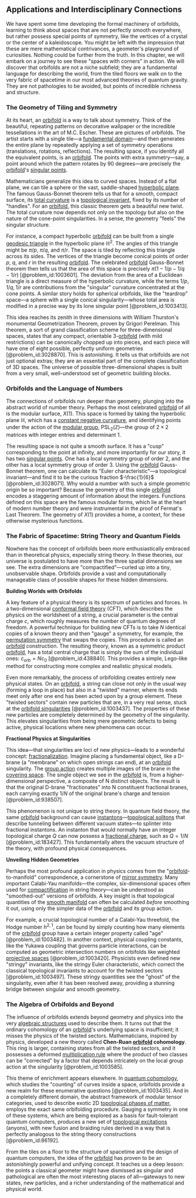 ## Applications and Interdisciplinary Connections

We have spent some time developing the formal machinery of orbifolds, learning to think about spaces that are not perfectly smooth everywhere, but rather possess special points of symmetry, like the vertices of a crystal or the center of a kaleidoscope. You might be left with the impression that these are mere mathematical contrivances, a geometer's playground of curiosities. Nothing could be further from the truth. In this chapter, we will embark on a journey to see these "spaces with corners" in action. We will discover that orbifolds are not a niche subfield; they are a fundamental language for describing the world, from the tiled floors we walk on to the very fabric of spacetime in our most advanced theories of quantum gravity. They are not pathologies to be avoided, but points of incredible richness and structure.

### The Geometry of Tiling and Symmetry

At its heart, an [orbifold](@article_id:159093) is a way to talk about symmetry. Think of the beautiful, repeating patterns on decorative wallpaper or the incredible tessellations in the art of M.C. Escher. These are pictures of orbifolds. The artist starts with a single tile—a [fundamental domain](@article_id:201262)—and then generates the entire plane by repeatedly applying a set of symmetry operations (translations, rotations, reflections). The resulting space, if you identify all the equivalent points, is an [orbifold](@article_id:159093). The points with extra symmetry—say, a point around which the pattern rotates by 90 degrees—are precisely the [orbifold](@article_id:159093)'s [singular points](@article_id:266205).

Mathematicians generalize this idea to curved spaces. Instead of a flat plane, we can tile a sphere or the vast, saddle-shaped [hyperbolic plane](@article_id:261222). The famous Gauss-Bonnet theorem tells us that for a smooth, compact surface, its [total curvature](@article_id:157111) is a [topological invariant](@article_id:141534), fixed by its number of "handles". For an [orbifold](@article_id:159093), this classic theorem gets a beautiful new twist. The total curvature now depends not only on the topology but also on the nature of the cone-point singularities. In a sense, the geometry "feels" the singular structure.

For instance, a compact hyperbolic [orbifold](@article_id:159093) can be built from a single [geodesic triangle](@article_id:264362) in the hyperbolic plane $\mathbb{H}^2$. The angles of this triangle might be $\pi/p$, $\pi/q$, and $\pi/r$. The space is tiled by reflecting this triangle across its sides. The vertices of the triangle become conical points of order $p$, $q$, and $r$ in the resulting [orbifold](@article_id:159093). The celebrated [orbifold](@article_id:159093) Gauss-Bonnet theorem then tells us that the area of this space is precisely $\pi(1 - 1/p - 1/q - 1/r)$ [@problem_id:1003601]. The deviation from the area of a Euclidean triangle is a direct measure of the hyperbolic curvature, while the terms $1/p, 1/q, 1/r$ are contributions from the "singular" curvature concentrated at the cone points. A similar story holds for spherical orbifolds, like the "teardrop" space—a sphere with a single conical singularity—whose total area is modified in a precise way by its lone singular point [@problem_id:1003413].

This idea reaches its zenith in three dimensions with William Thurston's monumental Geometrization Theorem, proven by Grigori Perelman. This theorem, a sort of grand classification scheme for three-dimensional spaces, states that any compact, orientable 3-[orbifold](@article_id:159093) (with mild restrictions) can be canonically chopped up into pieces, and each piece will have one of eight possible, perfectly uniform geometries [@problem_id:3028870]. This is astonishing. It tells us that orbifolds are not just optional extras; they are an essential part of the complete classification of 3D spaces. The universe of possible three-dimensional shapes is built from a very small, well-understood set of geometric building blocks.

### Orbifolds and the Language of Numbers

The connections of orbifolds run deeper than geometry, plunging into the abstract world of number theory. Perhaps the most celebrated [orbifold](@article_id:159093) of all is the modular surface, $X(1)$. This space is formed by taking the hyperbolic plane $\mathbb{H}$, which has a [constant negative curvature](@article_id:269298), and identifying points under the action of the [modular group](@article_id:145958), $\mathrm{PSL}_2(\mathbb{Z})$—the group of $2 \times 2$ matrices with integer entries and determinant 1.

The resulting space is not quite a smooth surface. It has a "cusp" corresponding to the point at infinity, and more importantly for our story, it has two [singular points](@article_id:266205). One has a local symmetry group of order 2, and the other has a local symmetry group of order 3. Using the [orbifold](@article_id:159093) Gauss-Bonnet theorem, one can calculate its "Euler characteristic"—a topological invariant—and find it to be the curious fraction $-\frac{1}{6}$ [@problem_id:3028071]. Why would a number with such a simple geometric origin be so important? Because the geometry of this single [orbifold](@article_id:159093) encodes a staggering amount of information about the integers. Functions defined on this space are the famous modular forms, which lie at the heart of modern number theory and were instrumental in the proof of Fermat's Last Theorem. The geometry of $X(1)$ provides a home, a context, for these otherwise mysterious functions.

### The Fabric of Spacetime: String Theory and Quantum Fields

Nowhere has the concept of orbifolds been more enthusiastically embraced than in theoretical physics, especially string theory. In these theories, our universe is postulated to have more than the three spatial dimensions we see. The extra dimensions are "compactified"—curled up into a tiny, unobservable shape. Orbifolds provide a vast and computationally manageable class of possible shapes for these hidden dimensions.

**Building Worlds with Orbifolds**

A key feature of a physical theory is its spectrum of particles and forces. In a two-dimensional [conformal field theory](@article_id:144955) (CFT), which describes the physics on the worldsheet of a string, a crucial parameter is the central charge $c$, which roughly measures the number of quantum degrees of freedom. A powerful technique for building new CFTs is to take $N$ identical copies of a known theory and then "gauge" a symmetry, for example, the [permutation symmetry](@article_id:185331) that swaps the copies. This procedure is called an [orbifold](@article_id:159093) construction. The resulting theory, known as a symmetric product [orbifold](@article_id:159093), has a total central charge that is simply the sum of the individual ones: $c_{orb} = N c_0$ [@problem_id:438840]. This provides a simple, Lego-like method for constructing more complex and realistic physical models.

Even more remarkably, the process of orbifolding creates entirely new physical states. On an [orbifold](@article_id:159093), a string can close not only in the usual way (forming a loop in place) but also in a "twisted" manner, where its ends meet only after one end has been acted upon by a group element. These "twisted sectors" contain new particles that are, in a very real sense, stuck at the [orbifold singularities](@article_id:633452) [@problem_id:1003437]. The properties of these new particles are completely determined by the geometry of the singularity. This elevates singularities from being mere geometric defects to being active, physical locations where new phenomena can occur.

**Fractional Physics at Singularities**

This idea—that singularities are loci of new physics—leads to a wonderful concept: [fractionalization](@article_id:139390). Imagine placing a fundamental object, like a D-brane (a "membrane" on which open strings can end), at an [orbifold](@article_id:159093) singularity. The [group action](@article_id:142842) creates multiple images of the brane in the [covering space](@article_id:138767). The single object we see in the [orbifold](@article_id:159093) is, from a higher-dimensional perspective, a composite of N distinct objects. The result is that the original D-brane "fractionates" into N constituent fractional branes, each carrying exactly $1/N$ of the original brane's charge and tension [@problem_id:938507].

This phenomenon is not unique to string theory. In quantum field theory, the same [orbifold](@article_id:159093) background can cause [instantons](@article_id:152997)—[topological solitons](@article_id:201646) that describe tunneling between different vacuum states—to splinter into fractional instantons. An instanton that would normally have an integer topological charge $Q$ can now possess a [fractional charge](@article_id:142402), such as $Q=1/N$ [@problem_id:183427]. This fundamentally alters the vacuum structure of the theory, with profound physical consequences.

**Unveiling Hidden Geometries**

Perhaps the most profound application in physics comes from the "[orbifold](@article_id:159093)-to-manifold" correspondence, a cornerstone of [mirror symmetry](@article_id:158236). Many important Calabi-Yau manifolds—the complex, six-dimensional spaces often used for [compactification](@article_id:150024) in string theory—can be understood as "smoothed-out" versions of orbifolds. A key insight is that topological quantities of the [smooth manifold](@article_id:156070) can often be calculated *before* smoothing it out, using only the simpler data of the [orbifold](@article_id:159093) and its group action.

For example, a crucial topological number of a Calabi-Yau threefold, the Hodge number $h^{2,1}$, can be found by simply counting how many elements of the [orbifold](@article_id:159093) group have a certain integer property called "age" [@problem_id:1003482]. In another context, physical coupling constants, like the Yukawa coupling that governs particle interactions, can be computed as geometric intersection numbers on orbifolds like weighted [projective spaces](@article_id:157469) [@problem_id:1003420]. Physicists even defined new "stringy" invariants, like the stringy Euler characteristic, which correct the classical topological invariants to account for the twisted sectors [@problem_id:1003497]. These stringy quantities see the "ghost" of the singularity, even after it has been resolved away, providing a stunning bridge between singular and smooth geometry.

### The Algebra of Orbifolds and Beyond

The influence of orbifolds extends beyond geometry and physics into the very [algebraic structures](@article_id:138965) used to describe them. It turns out that the ordinary cohomology of an [orbifold](@article_id:159093)'s underlying space is insufficient; it misses the physics of the twisted sectors. Mathematicians, inspired by physics, developed a new theory called **Chen-Ruan [orbifold](@article_id:159093) cohomology**. This ring is larger, containing states from all the twisted sectors, and it possesses a deformed [multiplication rule](@article_id:196874) where the product of two classes can be "corrected" by a factor that depends intricately on the local group action at the singularity [@problem_id:1003585].

This theme of enrichment appears elsewhere. In [quantum cohomology](@article_id:157256), which studies the "counting" of curves inside a space, orbifolds provide a new realm for these enumerative questions [@problem_id:1003435]. And in a completely different domain, the abstract framework of modular tensor categories, used to describe exotic 2D [topological phases of matter](@article_id:143620), employs the exact same orbifolding procedure. Gauging a symmetry in one of these systems, which are being explored as a basis for fault-tolerant quantum computers, produces a new set of [topological excitations](@article_id:157208) (anyons), with new fusion and braiding rules derived in a way that is perfectly analogous to the string theory constructions [@problem_id:86192].

From the tiles on a floor to the structure of spacetime and the design of quantum computers, the idea of the [orbifold](@article_id:159093) has proven to be an astonishingly powerful and unifying concept. It teaches us a deep lesson: the points a classical geometer might have dismissed as singular and pathological are often the most interesting places of all—gateways to new states, new particles, and a richer understanding of the mathematical and physical world.
